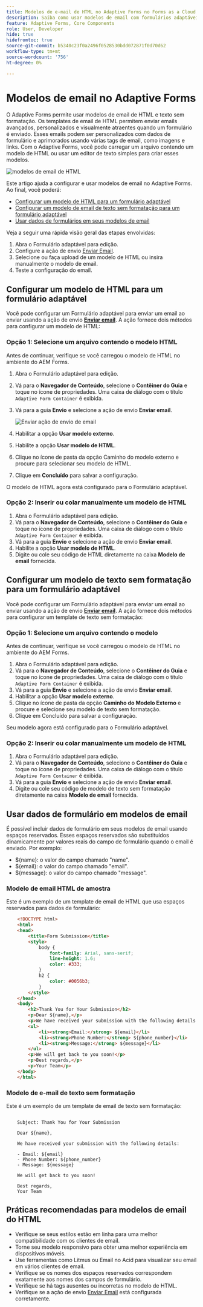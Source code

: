 ```yaml
---
title: Modelos de e-mail de HTML no Adaptive Forms no Forms as a Cloud Service
description: Saiba como usar modelos de email com formulários adaptáveis.
feature: Adaptive Forms, Core Components
role: User, Developer
hide: true
hidefromtoc: true
source-git-commit: b5340c23f0a2496f0528530bdd072871f0d70d62
workflow-type: tm+mt
source-wordcount: '756'
ht-degree: 0%

---
```


# Modelos de email no Adaptive Forms

O Adaptive Forms permite usar modelos de email de HTML e texto sem formatação. Os templates de email de HTML permitem enviar emails avançados, personalizados e visualmente atraentes quando um formulário é enviado. Esses emails podem ser personalizados com dados de formulário e aprimorados usando várias tags de email, como imagens e links. Com o Adaptive Forms, você pode carregar um arquivo contendo um modelo de HTML ou usar um editor de texto simples para criar esses modelos.

![modelos de email de HTML](/help/forms/assets/html-email.png)

Este artigo ajuda a configurar e usar modelos de email no Adaptive Forms. Ao final, você poderá:

* [Configurar um modelo de HTML para um formulário adaptável](#configure-an-html-template-for-an-adaptive-form)
* [Configurar um modelo de email de texto sem formatação para um formulário adaptável](#configure-a-plain-text-template-for-an-adaptive-form)
* [Usar dados de formulários em seus modelos de email](#use-form-data-in-your-email-templates)


Veja a seguir uma rápida visão geral das etapas envolvidas:

1. Abra o Formulário adaptável para edição.
1. Configure a ação de envio [Enviar Email](/help/forms/configure-submit-action-send-email.md).
1. Selecione ou faça upload de um modelo de HTML ou insira manualmente o modelo de email.
1. Teste a configuração do email.

## Configurar um modelo de HTML para um formulário adaptável

Você pode configurar um Formulário adaptável para enviar um email ao enviar usando a ação de envio [**Enviar email**](/help/forms/configure-submit-action-send-email.md). A ação fornece dois métodos para configurar um modelo de HTML:

### Opção 1: Selecione um arquivo contendo o modelo HTML

Antes de continuar, verifique se você carregou o modelo de HTML no ambiente do AEM Forms.

1. Abra o Formulário adaptável para edição.
1. Vá para o **Navegador de Conteúdo**, selecione o **Contêiner do Guia** e toque no ícone de propriedades. Uma caixa de diálogo com o título `Adaptive Form Container` é exibida.
1. Vá para a guia **Envio** e selecione a ação de envio **Enviar email**.

   ![Enviar ação de envio de email](/help/forms/assets/send-email-action.png)

1. Habilitar a opção **Usar modelo externo**.
1. Habilite a opção **Usar modelo de HTML**.
1. Clique no ícone de pasta da opção Caminho do modelo externo e procure para selecionar seu modelo de HTML.
1. Clique em **Concluído** para salvar a configuração.

O modelo de HTML agora está configurado para o Formulário adaptável.

### Opção 2: Inserir ou colar manualmente um modelo de HTML

1. Abra o Formulário adaptável para edição.
1. Vá para o **Navegador de Conteúdo**, selecione o **Contêiner do Guia** e toque no ícone de propriedades. Uma caixa de diálogo com o título `Adaptive Form Container` é exibida.
1. Vá para a guia **Envio** e selecione a ação de envio **Enviar email**.
1. Habilite a opção **Usar modelo de HTML**.
1. Digite ou cole seu código de HTML diretamente na caixa **Modelo de email** fornecida.


## Configurar um modelo de texto sem formatação para um formulário adaptável

Você pode configurar um Formulário adaptável para enviar um email ao enviar usando a ação de envio [**Enviar email**](/help/forms/configure-submit-action-send-email.md). A ação fornece dois métodos para configurar um template de texto sem formatação:

### Opção 1: Selecione um arquivo contendo o modelo

Antes de continuar, verifique se você carregou o modelo de HTML no ambiente do AEM Forms.

1. Abra o Formulário adaptável para edição.
1. Vá para o **Navegador de Conteúdo**, selecione o **Contêiner do Guia** e toque no ícone de propriedades. Uma caixa de diálogo com o título `Adaptive Form Container` é exibida.
1. Vá para a guia **Envio** e selecione a ação de envio **Enviar email**.
1. Habilitar a opção **Usar modelo externo**.
1. Clique no ícone de pasta da opção **Caminho do Modelo Externo** e procure e selecione seu modelo de texto sem formatação.
1. Clique em Concluído para salvar a configuração.

Seu modelo agora está configurado para o Formulário adaptável.

### Opção 2: Inserir ou colar manualmente um modelo de HTML

1. Abra o Formulário adaptável para edição.
1. Vá para o **Navegador de Conteúdo**, selecione o **Contêiner do Guia** e toque no ícone de propriedades. Uma caixa de diálogo com o título `Adaptive Form Container` é exibida.
1. Vá para a guia **Envio** e selecione a ação de envio **Enviar email**.
1. Digite ou cole seu código de modelo de texto sem formatação diretamente na caixa **Modelo de email** fornecida.

## Usar dados de formulário em modelos de email

É possível incluir dados de formulário em seus modelos de email usando espaços reservados. Esses espaços reservados são substituídos dinamicamente por valores reais do campo de formulário quando o email é enviado. Por exemplo:

* ${name}: o valor do campo chamado &quot;name&quot;.
* ${email}: o valor do campo chamado &quot;email&quot;.
* ${message}: o valor do campo chamado &quot;message&quot;.

### Modelo de email HTML de amostra

Este é um exemplo de um template de email de HTML que usa espaços reservados para dados de formulário:

```HTML
    <!DOCTYPE html>
    <html>
    <head>
        <title>Form Submission</title>
        <style>
            body {
                font-family: Arial, sans-serif;
                line-height: 1.6;
                color: #333;
            }
            h2 {
                color: #0056b3;
            }
        </style>
    </head>
    <body>
        <h2>Thank You for Your Submission</h2>
        <p>Dear ${name},</p>
        <p>We have received your submission with the following details:</p>
        <ul>
            <li><strong>Email:</strong> ${email}</li>
            <li><strong>Phone Number:</strong> ${phone_number}</li>
            <li><strong>Message:</strong> ${message}</li>
        </ul>
        <p>We will get back to you soon!</p>
        <p>Best regards,</p>
        <p>Your Team</p>
    </body>
    </html>
```

### Modelo de e-mail de texto sem formatação

Este é um exemplo de um template de email de texto sem formatação:

```TXT
    
    Subject: Thank You for Your Submission
    
    Dear ${name},
    
    We have received your submission with the following details:
    
    - Email: ${email}
    - Phone Number: ${phone_number}
    - Message: ${message}
    
    We will get back to you soon!
    
    Best regards,
    Your Team
```

## Práticas recomendadas para modelos de email do HTML

* Verifique se seus estilos estão em linha para uma melhor compatibilidade com os clientes de email.
* Torne seu modelo responsivo para obter uma melhor experiência em dispositivos móveis.
* Use ferramentas como Litmus ou Email no Acid para visualizar seu email em vários clientes de email.
* Verifique se os nomes dos espaços reservados correspondem exatamente aos nomes dos campos de formulário.
* Verifique se há tags ausentes ou incorretas no modelo de HTML.
* Verifique se a ação de envio [Enviar Email](/help/forms/configure-submit-action-send-email.md) está configurada corretamente.
